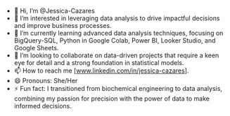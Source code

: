- 👋 Hi, I’m @Jessica-Cazares
- 👀 I’m interested in leveraging data analysis to drive impactful decisions and improve business processes. 
- 🌱 I’m currently learning advanced data analysis techniques, focusing on BigQuery-SQL, Python in Google Colab, Power BI, Looker Studio, and Google Sheets.
- 💞️ I’m looking to collaborate on data-driven projects that require a keen eye for detail and a strong foundation in statistical models.
- 📫 How to reach me [www.linkedin.com/in/jessica-cazares].
- 😄 Pronouns: She/Her
- ⚡ Fun fact: I transitioned from biochemical engineering to data analysis, combining my passion for precision with the power of data to make informed decisions.

<!---
Jessica-Cazares/Jessica-Cazares is a ✨ special ✨ repository because its `README.md` (this file) appears on your GitHub profile.
You can click the Preview link to take a look at your changes.
--->
